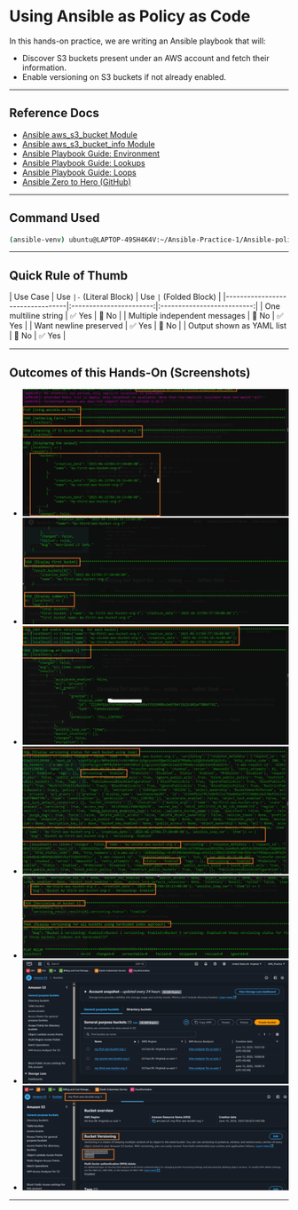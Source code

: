 # Using Ansible as Policy as Code

In this hands-on practice, we are writing an Ansible playbook that will:
- Discover S3 buckets present under an AWS account and fetch their information.
- Enable versioning on S3 buckets if not already enabled.

---

## Reference Docs

- [Ansible aws_s3_bucket Module](https://docs.ansible.com/ansible/latest/collections/amazon/aws/s3_bucket_module.html#ansible-collections-amazon-aws-s3-bucket-module)
- [Ansible aws_s3_bucket_info Module](https://docs.ansible.com/ansible/latest/collections/amazon/aws/s3_bucket_info_module.html#ansible-collections-amazon-aws-s3-bucket-info-module)
- [Ansible Playbook Guide: Environment](https://docs.ansible.com/ansible/latest/playbook_guide/playbooks_environment.html)
- [Ansible Playbook Guide: Lookups](https://docs.ansible.com/ansible/latest/playbook_guide/playbooks_lookups.html)
- [Ansible Playbook Guide: Loops](https://docs.ansible.com/ansible/latest/playbook_guide/playbooks_loops.html)
- [Ansible Zero to Hero (GitHub)](https://github.com/iam-veeramalla/ansible-zero-to-hero)

---

## Command Used

```bash
(ansible-venv) ubuntu@LAPTOP-49SH4K4V:~/Ansible-Practice-1/Ansible-policy-as-code$ ansible-playbook pac.yaml
```

---

## Quick Rule of Thumb

| Use Case                       | Use `|-` (Literal Block) | Use `|` (Folded Block)     |
|---------------------------------|:-----------------------:|:--------------------------:|
| One multiline string            |          ✅ Yes         |            🚫 No          |
| Multiple independent messages   |          🚫 No          |            ✅ Yes         |
| Want newline preserved          |          ✅ Yes         |            🚫 No          |
| Output shown as YAML list       |          🚫 No          |            ✅ Yes         |

---

## Outcomes of this Hands-On (Screenshots)

- ![Ansible-PAC-1](../Images/Ansible-PAC-1.png)
- ![Ansible-PAC-2](../Images/Ansible-PAC-2.png)
- ![Ansible-PAC-3](../Images/Ansible-PAC-3.png)
- ![Ansible-PAC-4](../Images/Ansible-PAC-4.png)
- ![Ansible-PAC-5](../Images/Ansible-PAC-5.png)
- ![Ansible-PAC-6](../Images/Ansible-PAC-6.png)
- ![Ansible-PAC-7](../Images/Ansible-PAC-7.png)

---